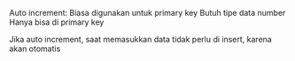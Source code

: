 Auto increment: Biasa digunakan untuk primary key
    Butuh tipe data number
    Hanya bisa di primary key

Jika auto increment, saat memasukkan data tidak perlu di insert, karena akan otomatis
